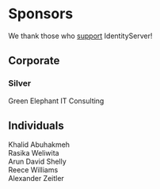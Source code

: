# Sponsors

We thank those who [support](https://www.patreon.com/identityserver) IdentityServer!

## Corporate

### Silver

Green Elephant IT Consulting

## Individuals

Khalid Abuhakmeh  
Rasika Weliwita  
Arun David Shelly  
Reece Williams  
Alexander Zeitler  
